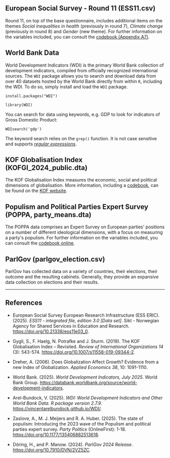 ## European Social Survey - Round 11 (ESS11.csv)

Round 11, on top of the base questionnaire, includes additional items on the themes *Social inequalities in health* (previously in round 7), *Climate change* (previously in round 8) and *Gender* (new theme). For further information on the variables included, you can consult the [codebook (Appendix A7)](https://ess.sikt.no/en/study/412db4fe-c77a-4e98-8ea4-6c19007f551b/).



## World Bank Data

World Development Indicators (WDI) is the primary World Bank collection of development indicators, compiled from officially recognized international sources. The `WDI` package allows you to search and download data from over 40 datasets hosted by the World Bank directly from within `R`, including the WDI. To do so, simply install and load the `WDI` package.

```
install.packages("WDI")

library(WDI)
```

You can search for data using keywords, e.g. GDP to look for indicators of Gross Domestic Product:
```
WDIsearch('gdp')
```
The keyword search relies on the `grep()` function. It is not case sensitive and supports [*regular expressions*](https://cran.r-project.org/web/packages/stringr/vignettes/regular-expressions.html). 



## KOF Globalisation Index (KOFGI\_2024\_public.dta)

The KOF Globalisation Index measures the economic, social and political dimensions of globalisation. More information, including a [codebook](https://ethz.ch/content/dam/ethz/special-interest/dual/kof-dam/documents/Globalization/2024/KOFGI_website_structure_variables.pdf), can be found on the [KOF website](https://kof.ethz.ch/en/forecasts-and-indicators/indicators/kof-globalisation-index.html).



## Populism and Political Parties Expert Survey (POPPA, party\_means.dta)

The POPPA data comprises an Expert Survey on European parties' positions on a number of different ideological dimensions, with a focus on measuring a party's populism. For further information on the variables included, you can consult the [codebook online](https://poppa-data.eu/wp-content/uploads/2024/11/codebook.html).



## ParlGov (parlgov\_election.csv)

ParlGov has collected data on a variety of countries, their elections, their outcome and the resulting cabinets. Generally, they provide an expansive data collection on elections and their results.



---

## References 

- European Social Survey European Research Infrastructure (ESS ERIC). (2025). _ESS11 - integrated file, edition 3.0 [Data set]_. Sikt - Norwegian Agency for Shared Services in Education and Research. <https://doi.org/10.21338/ess11e03_0>.

- Gygli, S., F. Haelg, N. Potrafke and J. Sturm. (2019). The KOF Globalisation Index – Revisited. _Review of International Organizations 14_ (3): 543-574. <https://doi.org/10.1007/s11558-019-09344-2>.

- Dreher, A. (2006). Does Globalization Affect Growth? Evidence from a new Index of Globalization. _Applied Economics 38_, 10: 1091-1110.

- World Bank. (2025). _World Development Indicators, July 2025_. World Bank Group. <https://databank.worldbank.org/source/world-development-indicators>.

- Arel-Bundock, V. (2025). _WDI: World Development Indicators and Other World Bank Data. R package version 2.7.9_. <https://vincentarelbundock.github.io/WDI/>.

- Zaslove, A., M. J. Meijers and R. A. Huber. (2025). The state of populism: Introducing the 2023 wave of the Populism and political parties expert survey. _Party Politics_ (OnlineFirst): 1-18. <https://doi.org/10.1177/135406882513618>.

- Döring, H., and P. Manow. (2024). _ParlGov 2024 Release_. <https://doi.org/10.7910/DVN/2VZ5ZC>.


